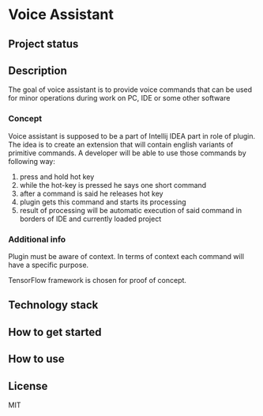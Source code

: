 # Voice Assistant

## Project status

## Description
The goal of voice assistant is to provide voice commands that can be used for minor operations during
work on PC, IDE or some other software

### Concept

Voice assistant is supposed to be a part of Intellij IDEA part in role of plugin.
The idea is to create an extension that will contain english variants of primitive commands.
A developer will be able to use those commands by following way:
1) press and hold hot key
2) while the hot-key is pressed he says one short command
3) after a command is said he releases hot key
4) plugin gets this command and starts its processing
5) result of processing will be automatic execution of said command in borders of IDE and currently loaded project

### Additional info
Plugin must be aware of context. In terms of context each command will have a specific purpose.


TensorFlow framework is chosen for proof of concept.

## Technology stack

## How to get started

## How to use

## License
MIT